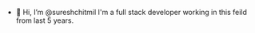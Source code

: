 - 👋 Hi, I’m @sureshchitmil
I'm a full stack developer working in this feild from last 5 years. 

<!---
sureshchitmil/sureshchitmil is a ✨ special ✨ repository because its `README.md` (this file) appears on your GitHub profile.
You can click the Preview link to take a look at your changes.
--->
